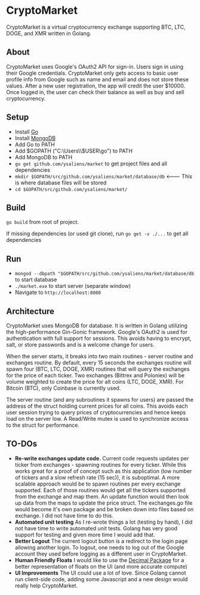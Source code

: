 # CryptoMarket
CryptoMarket is a virtual cryptocurrency exchange supporting BTC, LTC, DOGE, and XMR written in Golang.

## About 
CryptoMarket uses Google's OAuth2 API for sign-in. Users sign in using their Google credentials. CryptoMarket only gets access to basic user profile info from Google such as name and email and does not store these values. After a new user registration, the app will credit the user $10000.
Once logged in, the user can check their balance as well as buy and sell cryptocurrency.


## Setup
* Install [Go](https://golang.org/)
* Install [MongoDB](https://www.mongodb.com/download-center?jmp=homepage#community)
* Add Go to PATH
* Add $GOPATH ("C:\Users\\$USER\go") to PATH
* Add MongoDB to PATH
* `go get github.com/ysaliens/market` to get project files and all dependencies
* `mkdir $GOPATH/src/github.com/ysaliens/market/database/db` <--- This is where database files will be stored
* `cd $GOPATH/src/github.com/ysaliens/market/`

## Build
`go build` from root of project.

If missing dependencies (or used git clone), run `go get -v ./...` to get all dependencies

## Run 
* `mongod --dbpath "$GOPATH/src/github.com/ysaliens/market/database/db` to start database
* `./market.exe` to start server (separate window)
* Navigate to `http://localhost:8080`

## Architecture
CryptoMarket uses MongoDB for database. It is written in Golang utilizing the high-performance Gin-Gonic framework. Google's OAuth2 is used for authentication with full support for sessions. This avoids having to encrypt, salt, or store passwords and is a welcome change for users.

When the server starts, it breaks into two main routines - server routine and exchanges routine. By default, every 15 seconds the exchanges routine will spawn four (BTC, LTC, DOGE, XMR) routines that will query the exchanges for the price of each ticker. Two exchanges (Bittrex and Poloniex) will be volume weighted to create the price for alt coins (LTC, DOGE, XMR). For Bitcoin (BTC), only Coinbase is currently used. 

The server routine (and any subroutines it spawns for users) are passed the address of the struct holding current prices for all coins. This avoids each user session trying to query prices of cryptocurrencies and hence keeps load on the server low. A Read/Write mutex is used to synchronize access to the struct for performance.

## TO-DOs
* __Re-write exchanges update code.__ Current code requests updates per ticker from exchanges - spawning routines for every ticker. While this works great for a proof of concept such as this application (low number of tickers and a slow refresh rate (15 sec)), it is suboptimal. A more scalable approach would be to spawn routines per every exchange supported. Each of those routines would get all the tickers supported from the exchange and map them. An update function would then look up data from the maps to update the price struct. The exchanges.go file would become it's own package and be broken down into files based on exchange. I did not have time to do this.
* __Automated unit testing__ As I re-wrote things a lot (testing by hand), I did not have time to write automated unit tests. Golang has very good support for testing and given more time I would add that.
* __Better Logout__ The current logout button is a redirect to the login page allowing another login. To logout, one needs to log out of the Google account they used before logging as a different user in CryptoMarket.
* __Human Friendly Floats__ I would like to use the [Decimal Package](https://github.com/shopspring/decimal) for a better representation of floats on the UI (and more accurate compute)
* __UI Improvements__ The UI could use a lot of love. Since Golang cannot run client-side code, adding some Javascript and a new design would really help CryptoMarket.


